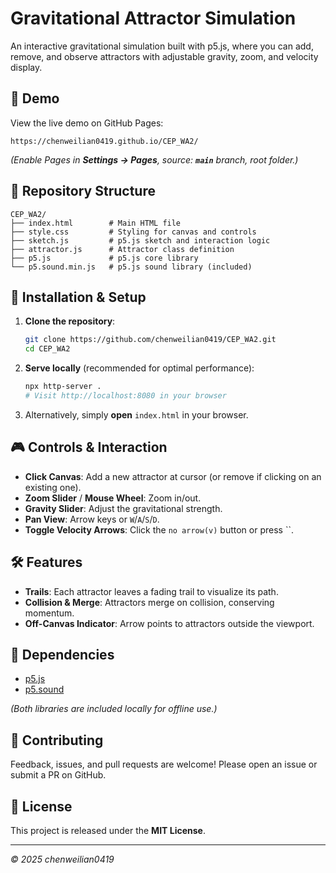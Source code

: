 # Gravitational Attractor Simulation

An interactive gravitational simulation built with p5.js, where you can add, remove, and observe attractors with adjustable gravity, zoom, and velocity display.

## 🔗 Demo

View the live demo on GitHub Pages:

```
https://chenweilian0419.github.io/CEP_WA2/
```

*(Enable Pages in ****Settings → Pages****, source: **`main`** branch, root folder.)*

## 📂 Repository Structure

```
CEP_WA2/
├── index.html        # Main HTML file
├── style.css         # Styling for canvas and controls
├── sketch.js         # p5.js sketch and interaction logic
├── attractor.js      # Attractor class definition
├── p5.js             # p5.js core library
└── p5.sound.min.js   # p5.js sound library (included)
```

## 🚀 Installation & Setup

1. **Clone the repository**:

   ```bash
   git clone https://github.com/chenweilian0419/CEP_WA2.git
   cd CEP_WA2
   ```

2. **Serve locally** (recommended for optimal performance):

   ```bash
   npx http-server .
   # Visit http://localhost:8080 in your browser
   ```

3. Alternatively, simply **open** `index.html` in your browser.

## 🎮 Controls & Interaction

- **Click Canvas**: Add a new attractor at cursor (or remove if clicking on an existing one).
- **Zoom Slider** / **Mouse Wheel**: Zoom in/out.
- **Gravity Slider**: Adjust the gravitational strength.
- **Pan View**: Arrow keys or `W`/`A`/`S`/`D`.
- **Toggle Velocity Arrows**: Click the `no arrow(v)` button or press ``.

## 🛠️ Features

- **Trails**: Each attractor leaves a fading trail to visualize its path.
- **Collision & Merge**: Attractors merge on collision, conserving momentum.
- **Off-Canvas Indicator**: Arrow points to attractors outside the viewport.

## 🧩 Dependencies

- [p5.js](https://p5js.org/)
- [p5.sound](https://p5js.org/reference/#/libraries/p5.sound)

*(Both libraries are included locally for offline use.)*

## 🤝 Contributing

Feedback, issues, and pull requests are welcome! Please open an issue or submit a PR on GitHub.

## 📄 License

This project is released under the **MIT License**.

---

*© 2025 chenweilian0419*

